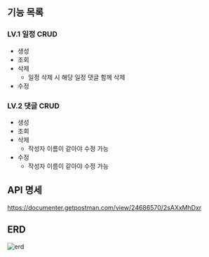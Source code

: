 ## 기능 목록
### LV.1 일정 CRUD
- 생성
- 조회
- 삭제
  - 일정 삭제 시 해당 일정 댓글 함께 삭제
- 수정

### LV.2 댓글 CRUD
- 생성
- 조회
- 삭제
  - 작성자 이름이 같아야 수정 가능
- 수정
  - 작성자 이름이 같아야 수정 가능

## API 명세
https://documenter.getpostman.com/view/24686570/2sAXxMhDxr

## ERD
![erd](https://befitting-subway-0bf.notion.site/image/https%3A%2F%2Fprod-files-secure.s3.us-west-2.amazonaws.com%2Fec696ef1-489c-4a9e-b954-fe7608e4327d%2F5f6408cb-e956-4eee-956d-d716841cc4a7%2F%25E1%2584%2589%25E1%2585%25B3%25E1%2584%258F%25E1%2585%25B3%25E1%2584%2585%25E1%2585%25B5%25E1%2586%25AB%25E1%2584%2589%25E1%2585%25A3%25E1%2586%25BA_2024-10-08_%25E1%2584%258B%25E1%2585%25A9%25E1%2584%2592%25E1%2585%25AE_6.01.29.png?table=block&id=1191b23a-23bc-8080-853d-d991b4c848a0&spaceId=ec696ef1-489c-4a9e-b954-fe7608e4327d&width=1420&userId=&cache=v2)